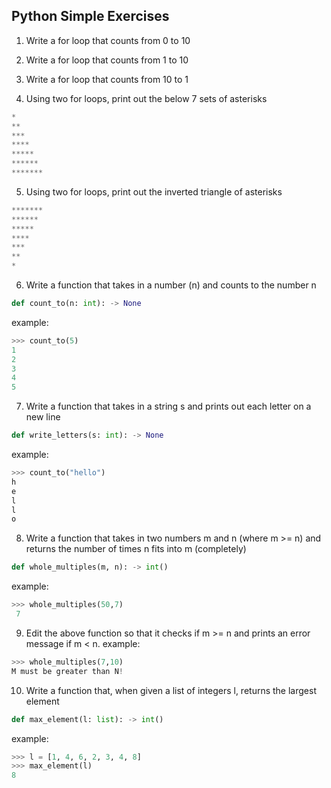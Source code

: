 ## Python Simple Exercises

1) Write a for loop that counts from 0 to 10

2) Write a for loop that counts from 1 to 10

3) Write a for loop that counts from 10 to 1

4) Using two for loops, print out the below 7 sets of asterisks
```python
*
**
***
****
*****
******
*******
```
5) Using two for loops, print out the inverted triangle of asterisks
```python
*******
******
*****
****
***
**
*
```

6) Write a function that takes in a number (n) and counts to the number n
```python
def count_to(n: int): -> None
```
example:
```python
>>> count_to(5)
1
2
3
4
5
```

7)  Write a function that takes in a string s and prints out each letter on a new line
```python
def write_letters(s: int): -> None
```
example:
```python
>>> count_to("hello")
h
e
l
l
o
```

8) Write a function that takes in two numbers m and n (where m >= n) and returns the number of times n fits into m (completely)
```python
def whole_multiples(m, n): -> int()
```
example:
```python
>>> whole_multiples(50,7)
 7
```
9) Edit the above function so that it checks if m >= n and prints an error message if m < n.
example:
```python
>>> whole_multiples(7,10)
M must be greater than N!
```

10) Write a function that, when given a list of integers l, returns the largest element
```python
def max_element(l: list): -> int()
```
example:
```python
>>> l = [1, 4, 6, 2, 3, 4, 8]
>>> max_element(l)
8
```
